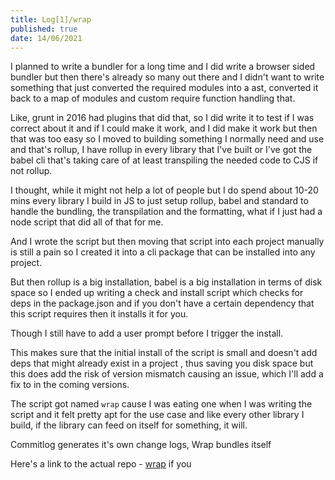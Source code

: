 ```yaml
---
title: Log[1]/wrap
published: true 
date: 14/06/2021
---
```


I planned to write a bundler for a long time and I did write a browser sided bundler but then there's already so many out there and I didn't want to write something that just converted the required modules into a ast, converted it back to a map of modules and custom require function handling that. 

Like, grunt in 2016 had plugins that did that, so I did write it to test if I was correct about it and if I could make it work, and I did make it work but then that was too easy so I moved to building something I normally need and use and that's rollup, I have rollup in every library that I've built or I've got the babel cli that's taking care of at least transpiling the needed code to CJS if not rollup. 

I thought, while it might not help a lot of people but I do spend about 10-20 mins every library I build in JS to just setup rollup, babel and standard to handle the bundling, the transpilation and the formatting, what if I just had a node script that did all of that for me. 

And I wrote the script but then moving that script into each project manually is still a pain so I created it into a cli package that can be installed into any project. 

But then rollup is a big installation, babel is a big installation in terms of disk space so I ended up writing a check and install script which checks for deps in the package.json and if you don't have a certain dependency that this script requires then it installs it for you. 

Though I still have to add a user prompt before I trigger the install. 

This makes sure that the initial install of the script is small and doesn't add deps that might already exist in a project , thus saving you disk space but this does add the risk of version mismatch causing an issue, which I'll add a fix to in the coming versions. 

The script got named `wrap` cause I was eating one when I was writing the script and it felt pretty apt for the use case and like every other library I build, if the library can feed on itself for something, it will. 

Commitlog generates it's own change logs, Wrap bundles itself

Here's a link to the actual repo - [wrap](https://github.com/barelyhuman/wrap) if you